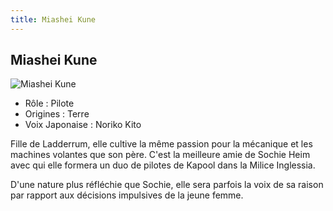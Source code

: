 ```yaml
---
title: Miashei Kune
---
```


Miashei Kune
------------


![Miashei Kune](/images/stories/saga/turnagundam/persos/terriens/mishia.jpg)
* Rôle : Pilote
* Origines : Terre
* Voix Japonaise : Noriko Kito



Fille de Ladderrum, elle cultive la même passion pour la mécanique et les machines volantes que son père. C'est la meilleure amie de Sochie Heim avec qui elle formera un duo de pilotes de Kapool dans la Milice Inglessia.   

  

 D'une nature plus réfléchie que Sochie, elle sera parfois la voix de sa raison par rapport aux décisions impulsives de la jeune femme.